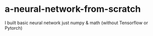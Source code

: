 # a-neural-network-from-scratch
I built basic neural network just numpy &amp; math (without Tensorflow or Pytorch)
